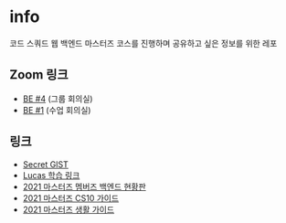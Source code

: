 # info

코드 스쿼드 웹 백엔드 마스터즈 코스를 진행하며 공유하고 싶은 정보를 위한 레포

## Zoom 링크

- [BE #4](https://zoom.us/j/7469740699?pwd=bWR6OVBVRmdLWUdJVFVGMXIzOGsvZz09) (그룹 회의실)
- [BE #1](https://zoom.us/j/4643257853?pwd=eDJXOHQ2a3dMdzhteHhMR0lVZUNnUT09) (수업 회의실)

## 링크

- [Secret GIST](https://gist.github.com/)
- [Lucas 학습 링크](https://lucas.codesquad.kr/)
- [2021 마스터즈 멤버즈 백엔드 현황판](https://docs.google.com/spreadsheets/d/1bV4nfmXJZX2wn8gZaeHanjxcqV2ipaqp01sLvixse94/edit#gid=0)
- [2021 마스터즈 CS10 가이드](https://docs.google.com/presentation/d/1qMxZjLbN_XA9vbKP4ANPDb71nq6cUU63-ikNXi_o2OY/edit)
- [2021 마스터즈 생활 가이드](https://docs.google.com/presentation/d/10aL6500Fm9mCE5uxUIp3kKk3KvSNQyFT0m_IZtpYWEA/edit)

